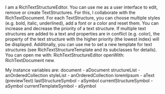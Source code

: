I am a RichTextStructureEditor. You can use me as a user interface to edit, remove or create TextStructures. For this, I collaborate with the RichTextDocument.
For each TextStructure, you can choose multiple styles (e.g. bold, italic, underlined), add a font or a color and reset them.
You can increase and decrease the priority of a text structure. If multiple text structures are added to a text and properties are in conflict (e.g. color), the property of the text structure with the higher priority (the lowest index) will be displayed.
Additinally, you can use me to set a new template for text structures (see RichTextStructureTemplate and its subclasses for details).
You can open me with: RichTextStructureEditor openWith: RichTextDocument new.

My instance variables are:
document - aDocument
structureList - anOrderedCollection
styleList - anOrderedCollection
loremIpsum - aText (previewText)
lastStructureSymbol - aSymbol
currentStructureSymbol - aSymbol
currentTemplateSymbol - aSymbol